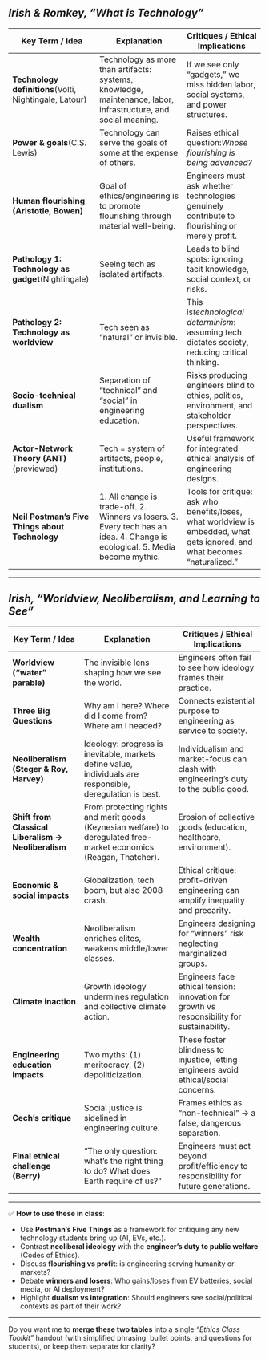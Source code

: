 ## *Irish & Romkey, “What is Technology”*


| **Key Term / Idea**                                    | **Explanation**                                                                                                               | **Critiques / Ethical Implications**                                                                                         |
| ------------------------------------------------------ | ----------------------------------------------------------------------------------------------------------------------------- | ---------------------------------------------------------------------------------------------------------------------------- |
| **Technology definitions**(Volti, Nightingale, Latour) | Technology as more than artifacts: systems, knowledge, maintenance, labor, infrastructure, and social meaning.                | If we see only “gadgets,” we miss hidden labor, social systems, and power structures.                                      |
| **Power & goals**(C.S. Lewis)                          | Technology can serve the goals of some at the expense of others.                                                              | Raises ethical question:*Whose flourishing is being advanced?*                                                               |
| **Human flourishing (Aristotle, Bowen)**               | Goal of ethics/engineering is to promote flourishing through material well-being.                                             | Engineers must ask whether technologies genuinely contribute to flourishing or merely profit.                                |
| **Pathology 1: Technology as gadget**(Nightingale)     | Seeing tech as isolated artifacts.                                                                                            | Leads to blind spots: ignoring tacit knowledge, social context, or risks.                                                    |
| **Pathology 2: Technology as worldview**               | Tech seen as “natural” or invisible.                                                                                        | This is*technological determinism*: assuming tech dictates society, reducing critical thinking.                              |
| **Socio-technical dualism**                            | Separation of “technical” and “social” in engineering education.                                                          | Risks producing engineers blind to ethics, politics, environment, and stakeholder perspectives.                              |
| **Actor-Network Theory (ANT)**(previewed)              | Tech = system of artifacts, people, institutions.                                                                             | Useful framework for integrated ethical analysis of engineering designs.                                                     |
| **Neil Postman’s Five Things about Technology**       | 1. All change is trade-off. 2. Winners vs losers. 3. Every tech has an idea. 4. Change is ecological. 5. Media become mythic. | Tools for critique: ask who benefits/loses, what worldview is embedded, what gets ignored, and what becomes “naturalized.” |

---

## *Irish, “Worldview, Neoliberalism, and Learning to See”*


| **Key Term / Idea**                                  | **Explanation**                                                                                                     | **Critiques / Ethical Implications**                                                        |
| ---------------------------------------------------- | ------------------------------------------------------------------------------------------------------------------- | ------------------------------------------------------------------------------------------- |
| **Worldview (“water” parable)**                    | The invisible lens shaping how we see the world.                                                                    | Engineers often fail to see how ideology frames their practice.                             |
| **Three Big Questions**                              | Why am I here? Where did I come from? Where am I headed?                                                            | Connects existential purpose to engineering as service to society.                          |
| **Neoliberalism (Steger & Roy, Harvey)**             | Ideology: progress is inevitable, markets define value, individuals are responsible, deregulation is best.          | Individualism and market-focus can clash with engineering’s duty to the public good.       |
| **Shift from Classical Liberalism → Neoliberalism** | From protecting rights and merit goods (Keynesian welfare) to deregulated free-market economics (Reagan, Thatcher). | Erosion of collective goods (education, healthcare, environment).                           |
| **Economic & social impacts**                        | Globalization, tech boom, but also 2008 crash.                                                                      | Ethical critique: profit-driven engineering can amplify inequality and precarity.           |
| **Wealth concentration**                             | Neoliberalism enriches elites, weakens middle/lower classes.                                                        | Engineers designing for “winners” risk neglecting marginalized groups.                    |
| **Climate inaction**                                 | Growth ideology undermines regulation and collective climate action.                                                | Engineers face ethical tension: innovation for growth vs responsibility for sustainability. |
| **Engineering education impacts**                    | Two myths: (1) meritocracy, (2) depoliticization.                                                                   | These foster blindness to injustice, letting engineers avoid ethical/social concerns.       |
| **Cech’s critique**                                 | Social justice is sidelined in engineering culture.                                                                 | Frames ethics as “non-technical” → a false, dangerous separation.                        |
| **Final ethical challenge (Berry)**                  | “The only question: what’s the right thing to do? What does Earth require of us?”                                | Engineers must act beyond profit/efficiency to responsibility for future generations.       |

---

✅ **How to use these in class**:

* Use **Postman’s Five Things** as a framework for critiquing any new technology students bring up (AI, EVs, etc.).
* Contrast **neoliberal ideology** with the **engineer’s duty to public welfare** (Codes of Ethics).
* Discuss **flourishing vs profit**: is engineering serving humanity or markets?
* Debate **winners and losers**: Who gains/loses from EV batteries, social media, or AI deployment?
* Highlight **dualism vs integration**: Should engineers see social/political contexts as part of their work?

---

Do you want me to **merge these two tables** into a single *“Ethics Class Toolkit”* handout (with simplified phrasing, bullet points, and questions for students), or keep them separate for clarity?
